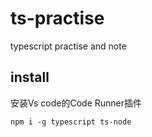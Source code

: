 # ts-practise
typescript practise and note



## install
安装Vs code的Code Runner插件
```
npm i -g typescript ts-node
```